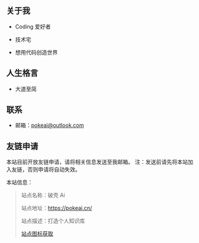 ## 关于我

- Coding 爱好者

- 技术宅

- 想用代码创造世界

## 人生格言

- 大道至简

## 联系

- 邮箱：pokeai@outlook.com

## 友链申请

本站目前开放友链申请，请将相关信息发送至我邮箱。
注：发送前请先将本站加入友链，否则申请将自动失效。

本站信息：

> 站点名称：破壳 Ai 
> 
> 站点地址：https://pokeai.cn/
> 
> 站点描述：打造个人知识库 
> 
> [站点图标获取](https://img.arctee.cn/picgo/pokeai-favicon.ico )